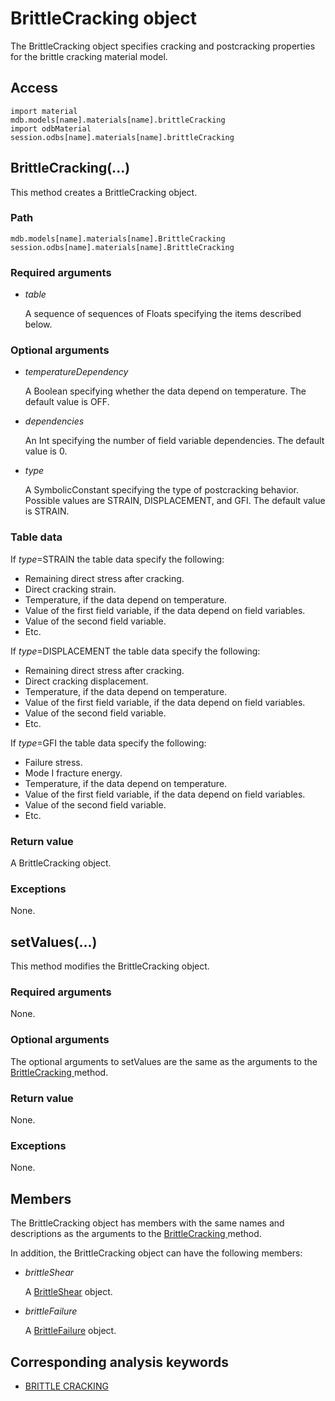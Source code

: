 # BrittleCracking object

The BrittleCracking object specifies cracking and postcracking properties for the brittle cracking material model.

## Access

```
import material
mdb.models[name].materials[name].brittleCracking
import odbMaterial
session.odbs[name].materials[name].brittleCracking
```

## BrittleCracking(...)



This method creates a BrittleCracking object.



### Path

```
mdb.models[name].materials[name].BrittleCracking
session.odbs[name].materials[name].BrittleCracking
```

### Required arguments

- *table*

  A sequence of sequences of Floats specifying the items described below.

### Optional arguments

- *temperatureDependency*

  A Boolean specifying whether the data depend on temperature. The default value is OFF.

- *dependencies*

  An Int specifying the number of field variable dependencies. The default value is 0.

- *type*

  A SymbolicConstant specifying the type of postcracking behavior. Possible values are STRAIN, DISPLACEMENT, and GFI. The default value is STRAIN.

### Table data

If *type*=STRAIN the table data specify the following:

- Remaining direct stress after cracking.
- Direct cracking strain.
- Temperature, if the data depend on temperature.
- Value of the first field variable, if the data depend on field variables.
- Value of the second field variable.
- Etc.

If *type*=DISPLACEMENT the table data specify the following:

- Remaining direct stress after cracking.
- Direct cracking displacement.
- Temperature, if the data depend on temperature.
- Value of the first field variable, if the data depend on field variables.
- Value of the second field variable.
- Etc.

If *type*=GFI the table data specify the following:

- Failure stress.
- Mode I fracture energy.
- Temperature, if the data depend on temperature.
- Value of the first field variable, if the data depend on field variables.
- Value of the second field variable.
- Etc.

### Return value

A BrittleCracking object.

### Exceptions

None.



## setValues(...)



This method modifies the BrittleCracking object.



### Required arguments

None.

### Optional arguments

The optional arguments to setValues are the same as the arguments to the [BrittleCracking ](https://help.3ds.com/2022/english/DSSIMULIA_Established/SIMACAEKERRefMap/simaker-c-brittlecrackingpyc.htm?ContextScope=all#simaker-brittlecrackingbrittlecrackingpyc)method.

### Return value

None.

### Exceptions

None.



## Members

The BrittleCracking object has members with the same names and descriptions as the arguments to the [BrittleCracking ](https://help.3ds.com/2022/english/DSSIMULIA_Established/SIMACAEKERRefMap/simaker-c-brittlecrackingpyc.htm?ContextScope=all#simaker-brittlecrackingbrittlecrackingpyc)method.

In addition, the BrittleCracking object can have the following members:

- *brittleShear*

  A [BrittleShear](https://help.3ds.com/2022/english/DSSIMULIA_Established/SIMACAEKERRefMap/simaker-c-brittleshearpyc.htm?ContextScope=all) object.

- *brittleFailure*

  A [BrittleFailure](https://help.3ds.com/2022/english/DSSIMULIA_Established/SIMACAEKERRefMap/simaker-c-brittlefailurepyc.htm?ContextScope=all) object.



## Corresponding analysis keywords

- [BRITTLE CRACKING](https://help.3ds.com/2022/english/DSSIMULIA_Established/SIMACAEKEYRefMap/simakey-r-brittlecracking.htm?ContextScope=all#simakey-r-brittlecracking)